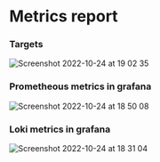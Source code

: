 # Metrics report


### Targets

![Screenshot 2022-10-24 at 19 02 35](https://user-images.githubusercontent.com/54911879/197572327-8f3160f2-9ff0-4646-ae28-a0c162f48e48.jpg)

### Prometheous  metrics in grafana
![Screenshot 2022-10-24 at 18 50 08](https://user-images.githubusercontent.com/54911879/197572435-32fea55d-4af0-4cd2-a1a0-cb83fe4b448e.jpg)


### Loki metrics in grafana

![Screenshot 2022-10-24 at 18 31 04](https://user-images.githubusercontent.com/54911879/197572415-3d3b785b-af40-4e39-bba3-460a21df1dd2.jpg)